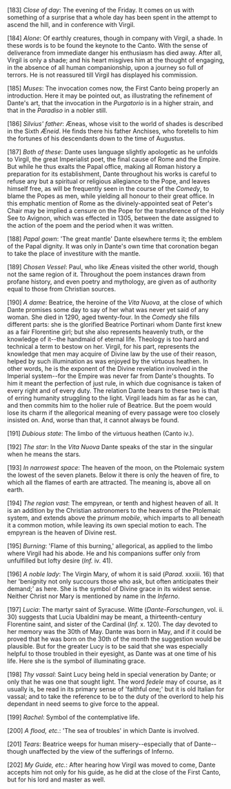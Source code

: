 [183] _Close of day_: The evening of the Friday. It comes on us with
something of a surprise that a whole day has been spent in the attempt
to ascend the hill, and in conference with Virgil.

[184] _Alone_: Of earthly creatures, though in company with Virgil, a
shade. In these words is to be found the keynote to the Canto. With the
sense of deliverance from immediate danger his enthusiasm has died away.
After all, Virgil is only a shade; and his heart misgives him at the
thought of engaging, in the absence of all human companionship, upon a
journey so full of terrors. He is not reassured till Virgil has
displayed his commission.

[185] _Muses_: The invocation comes now, the First Canto being properly
an introduction. Here it may be pointed out, as illustrating the
refinement of Dante's art, that the invocation in the _Purgatorio_ is in
a higher strain, and that in the _Paradiso_ in a nobler still.

[186] _Silvius' father_: Æneas, whose visit to the world of shades is
described in the Sixth _Æneid_. He finds there his father Anchises, who
foretells to him the fortunes of his descendants down to the time of
Augustus.

[187] _Both of these_: Dante uses language slightly apologetic as he
unfolds to Virgil, the great Imperialist poet, the final cause of Rome
and the Empire. But while he thus exalts the Papal office, making all
Roman history a preparation for its establishment, Dante throughout his
works is careful to refuse any but a spiritual or religious allegiance
to the Pope, and leaves himself free, as will be frequently seen in the
course of the _Comedy_, to blame the Popes as men, while yielding all
honour to their great office. In this emphatic mention of Rome as the
divinely-appointed seat of Peter's Chair may be implied a censure on the
Pope for the transference of the Holy See to Avignon, which was effected
in 1305, between the date assigned to the action of the poem and the
period when it was written.

[188] _Papal gown_: 'The great mantle' Dante elsewhere terms it; the
emblem of the Papal dignity. It was only in Dante's own time that
coronation began to take the place of investiture with the mantle.

[189] _Chosen Vessel_: Paul, who like Æneas visited the other world,
though not the same region of it. Throughout the poem instances drawn
from profane history, and even poetry and mythology, are given as of
authority equal to those from Christian sources.

[190] _A dame_: Beatrice, the heroine of the _Vita Nuova_, at the close
of which Dante promises some day to say of her what was never yet said
of any woman. She died in 1290, aged twenty-four. In the _Comedy_ she
fills different parts: she is the glorified Beatrice Portinari whom
Dante first knew as a fair Florentine girl; but she also represents
heavenly truth, or the knowledge of it--the handmaid of eternal life.
Theology is too hard and technical a term to bestow on her. Virgil, for
his part, represents the knowledge that men may acquire of Divine law by
the use of their reason, helped by such illumination as was enjoyed by
the virtuous heathen. In other words, he is the exponent of the Divine
revelation involved in the Imperial system--for the Empire was never far
from Dante's thoughts. To him it meant the perfection of just rule, in
which due cognisance is taken of every right and of every duty. The
relation Dante bears to these two is that of erring humanity struggling
to the light. Virgil leads him as far as he can, and then commits him to
the holier rule of Beatrice. But the poem would lose its charm if the
allegorical meaning of every passage were too closely insisted on. And,
worse than that, it cannot always be found.

[191] _Dubious state_: The limbo of the virtuous heathen (Canto iv.).

[192] _The star_: In the _Vita Nuova_ Dante speaks of the star in the
singular when he means the stars.

[193] _In narrowest space_: The heaven of the moon, on the Ptolemaic
system the lowest of the seven planets. Below it there is only the
heaven of fire, to which all the flames of earth are attracted. The
meaning is, above all on earth.

[194] _The region vast_: The empyrean, or tenth and highest heaven of
all. It is an addition by the Christian astronomers to the heavens of
the Ptolemaic system, and extends above the _primum mobile_, which
imparts to all beneath it a common motion, while leaving its own special
motion to each. The empyrean is the heaven of Divine rest.

[195] _Burning_: 'Flame of this burning,' allegorical, as applied to the
limbo where Virgil had his abode. He and his companions suffer only from
unfulfilled but lofty desire (_Inf._ iv. 41).

[196] _A noble lady_: The Virgin Mary, of whom it is said (_Parad._
xxxiii. 16) that her 'benignity not only succours those who ask, but
often anticipates their demand;' as here. She is the symbol of Divine
grace in its widest sense. Neither Christ nor Mary is mentioned by name
in the _Inferno_.

[197] _Lucia_: The martyr saint of Syracuse. Witte (_Dante-Forschungen_,
vol. ii. 30) suggests that Lucia Ubaldini may be meant, a
thirteenth-century Florentine saint, and sister of the Cardinal (_Inf._
x. 120). The day devoted to her memory was the 30th of May. Dante was
born in May, and if it could be proved that he was born on the 30th of
the month the suggestion would be plausible. But for the greater Lucy is
to be said that she was especially helpful to those troubled in their
eyesight, as Dante was at one time of his life. Here she is the symbol
of illuminating grace.

[198] _Thy vassal_: Saint Lucy being held in special veneration by
Dante; or only that he was one that sought light. The word _fedele_ may
of course, as it usually is, be read in its primary sense of 'faithful
one;' but it is old Italian for vassal; and to take the reference to be
to the duty of the overlord to help his dependant in need seems to give
force to the appeal.

[199] _Rachel_: Symbol of the contemplative life.

[200] _A flood, etc._: 'The sea of troubles' in which Dante is involved.

[201] _Tears_: Beatrice weeps for human misery--especially that of
Dante--though unaffected by the view of the sufferings of Inferno.

[202] _My Guide, etc._: After hearing how Virgil was moved to come,
Dante accepts him not only for his guide, as he did at the close of the
First Canto, but for his lord and master as well.

